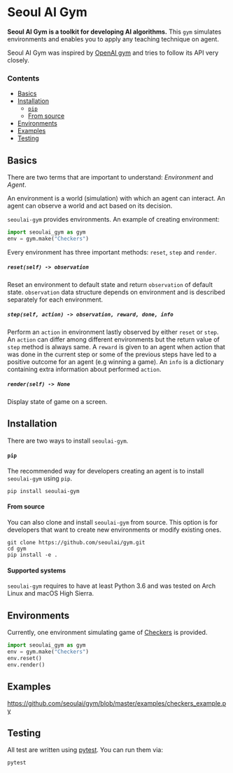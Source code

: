 # Seoul AI Gym

**Seoul AI Gym is a toolkit for developing AI algorithms.**
This `gym` simulates environments and enables you to apply any teaching technique on agent.

Seoul AI Gym was inspired by [OpenAI gym](https://github.com/openai/gym) and tries to follow its API very closely.


### Contents
* [Basics](https://github.com/seoulai/gym#basics)
* [Installation](https://github.com/seoulai/gym#installation)
  * [`pip`](https://github.com/seoulai/gym#pip)
  * [From source](https://github.com/seoulai/gym#from-source)
* [Environments](https://github.com/seoulai/gym#environments)
* [Examples](https://github.com/seoulai/gym#examples)
* [Testing](https://github.com/seoulai/gym#testing)

## Basics
There are two terms that are important to understand: *Environment* and *Agent*.

An environment is a world (simulation) with which an agent can interact.
An agent can observe a world and act based on its decision.

`seoulai-gym` provides environments.
An example of creating environment:

```python
import seoulai_gym as gym
env = gym.make("Checkers")
```

Every environment has three important methods: `reset`, `step` and `render`.

##### `reset(self) -> observation`
Reset an environment to default state and return `observation` of default state.
`observation` data structure depends on environment and is described separately for each environment.

##### `step(self, action) -> observation, reward, done, info`
Perform an `action` in environment lastly observed by either `reset` or `step`.
An `action` can differ among different environments but the return value of `step` method is always same.
A `reward` is given to an agent when action that was done in the current step or some of the previous steps have led to a positive outcome for an agent (e.g winning a game).
An `info` is a dictionary containing extra information about performed `action`.

##### `render(self) -> None`
Display state of game on a screen.


## Installation
There are two ways to install `seoulai-gym`.

#### `pip`
The recommended way for developers creating an agent is to install `seoulai-gym` using `pip`.
```
pip install seoulai-gym
```

#### From source
You can also clone and install `seoulai-gym` from source.
This option is for developers that want to create new environments or modify existing ones.

```shell
git clone https://github.com/seoulai/gym.git
cd gym
pip install -e .
```

#### Supported systems
`seoulai-gym` requires to have at least Python 3.6 and was tested on Arch Linux and macOS High Sierra.

## Environments
Currently, one environment simulating game of [Checkers](https://en.wikipedia.org/wiki/Draughts) is provided.

```python
import seoulai_gym as gym
env = gym.make("Checkers")
env.reset()
env.render()
```

## Examples
https://github.com/seoulai/gym/blob/master/examples/checkers_example.py

## Testing
All test are written using [pytest](http://doc.pytest.org/).
You can run them via:

```
pytest
```
